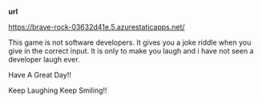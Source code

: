 **url**

https://brave-rock-03632d41e.5.azurestaticapps.net/

This game is not software developers. It gives you a joke riddle when you give in the correct input. It is only to make you laugh and i have not seen a developer laugh ever. 

Have A Great Day!! 

Keep Laughing Keep Smiling!!
